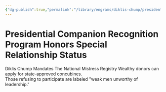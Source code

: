 ```yaml
---
{"dg-publish":true,"permalink":"/library/engrams/diklis-chump/presidential-companion-recognition-program-honors-special-relationship-status/","tags":["DC/Aristocracy","DC/AS4"]}
---
```


# Presidential Companion Recognition Program Honors Special Relationship Status
Diklis Chump Mandates The National Mistress Registry
Wealthy donors can apply for state-approved concubines.  
Those refusing to participate are labeled "weak men unworthy of leadership."
